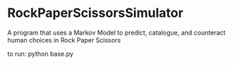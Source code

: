 # RockPaperScissorsSimulator
A program that uses a Markov Model to predict, catalogue, and counteract human choices in Rock Paper Scissors

to run: python base.py
